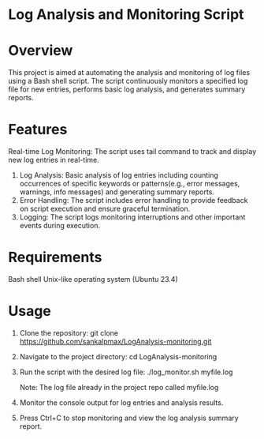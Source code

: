 <h1>Log Analysis and Monitoring Script<h1>

<h1>Overview</h1>

This project is aimed at automating the analysis and monitoring of log files using a Bash shell script. 
The script continuously monitors a specified log file for new entries, performs basic log analysis, and generates summary reports.

<h1>Features</h1>

Real-time Log Monitoring: The script uses tail command to track and display new log entries in real-time.
1. Log Analysis: Basic analysis of log entries including counting occurrences of specific keywords or patterns(e.g., error messages, warnings, info messages) and generating summary reports.
2. Error Handling: The script includes error handling to provide feedback on script execution and ensure graceful termination.
3. Logging: The script logs monitoring interruptions and other important events during execution.

<h1> Requirements </h1>
 Bash shell
 Unix-like operating system (Ubuntu 23.4)

 <h1> Usage </h1>

1.  Clone the repository:
    git clone https://github.com/sankalpmax/LogAnalysis-monitoring.git

3.  Navigate to the project directory:
    cd LogAnalysis-monitoring

5.  Run the script with the desired log file:
    ./log_monitor.sh myfile.log

    Note: The log file already in the project repo called myfile.log

6. Monitor the console output for log entries and analysis results.

7. Press Ctrl+C to stop monitoring and view the log analysis summary report.




 


